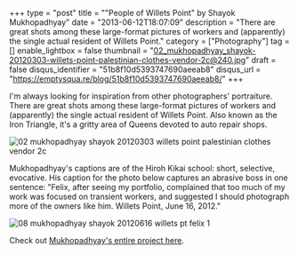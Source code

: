 +++
type = "post"
title = "\"People of Willets Point\" by Shayok Mukhopadhyay"
date = "2013-06-12T18:07:09"
description = "There are great shots among these large-format pictures of workers and (apparently) the single actual resident of Willets Point."
category = ["Photography"]
tag = []
enable_lightbox = false
thumbnail = "02_mukhopadhyay_shayok-20120303-willets-point-palestinian-clothes-vendor-2c@240.jpg"
draft = false
disqus_identifier = "51b8f10d5393747690aeeab8"
disqus_url = "https://emptysqua.re/blog/51b8f10d5393747690aeeab8/"
+++

<p>I'm always looking for inspiration from other photographers' portraiture. There are great shots among these large-format pictures of workers and (apparently) the single actual resident of Willets Point. Also known as the Iron Triangle, it's a gritty area of Queens devoted to auto repair shops.</p>
<p><img style="display:block; margin-left:auto; margin-right:auto;" src="02_mukhopadhyay_shayok-20120303-willets-point-palestinian-clothes-vendor-2c.jpg" alt="02 mukhopadhyay shayok 20120303 willets point palestinian clothes vendor 2c" title="02 mukhopadhyay shayok 20120303 willets point palestinian clothes vendor 2c" border="0"   /></p>
<p>Mukhopadhyay's captions are of the Hiroh Kikai school: short, selective, evocative. His caption for the photo below captures an abrasive boss in one sentence: "Felix, after seeing my portfolio, complained that too much of my work was focused on transient workers, and suggested I should photograph more of the owners like him. Willets Point, June 16, 2012."</p>
<p><img style="display:block; margin-left:auto; margin-right:auto;" src="08_mukhopadhyay_shayok-20120616-willets-pt-felix-1.jpg" alt="08 mukhopadhyay shayok 20120616 willets pt felix 1" title="08 mukhopadhyay shayok 20120616 willets pt felix 1" border="0"   /></p>
<p>Check out <a href="http://www.shayok.com/willets-point/">Mukhopadhyay's entire project here</a>.</p>
